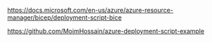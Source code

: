 

https://docs.microsoft.com/en-us/azure/azure-resource-manager/bicep/deployment-script-bice


https://github.com/MoimHossain/azure-deployment-script-example